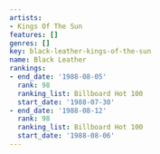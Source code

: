 ```yaml
---
artists:
- Kings Of The Sun
features: []
genres: []
key: black-leather-kings-of-the-sun
name: Black Leather
rankings:
- end_date: '1988-08-05'
  rank: 98
  ranking_list: Billboard Hot 100
  start_date: '1988-07-30'
- end_date: '1988-08-12'
  rank: 98
  ranking_list: Billboard Hot 100
  start_date: '1988-08-06'
---
```



